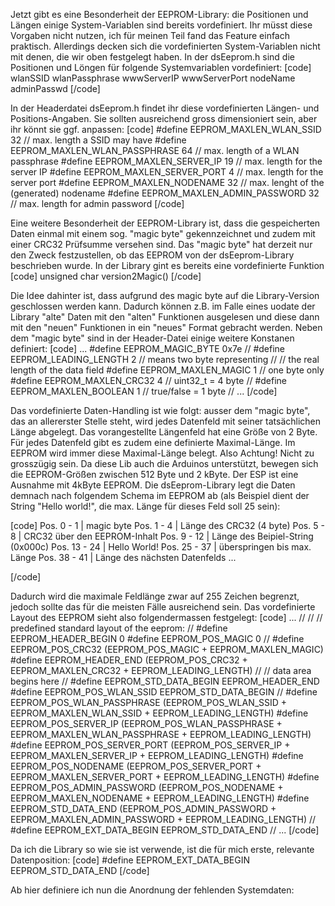 Jetzt gibt es eine Besonderheit der EEPROM-Library: die Positionen und Längen einige System-Variablen sind bereits vordefiniert. Ihr müsst diese Vorgaben nicht nutzen, ich für meinen Teil fand das Feature einfach praktisch.
Allerdings decken sich die vordefinierten System-Variablen nicht mit denen, die wir oben festgelegt haben.  In der dsEeprom.h sind die Positionen und Löngen für folgende Systemvariablen vordefiniert:
[code]
wlanSSID
wlanPassphrase
wwwServerIP
wwwServerPort
nodeName
adminPasswd
[/code]

In der Headerdatei dsEeprom.h findet ihr diese vordefinierten Längen- und Positions-Angaben. Sie sollten ausreichend gross dimensioniert sein, aber ihr könnt sie ggf. anpassen:
[code]
#define EEPROM_MAXLEN_WLAN_SSID          32  // max. length a SSID may have
#define EEPROM_MAXLEN_WLAN_PASSPHRASE    64  // max. length of a WLAN passphrase
#define EEPROM_MAXLEN_SERVER_IP          19  // max. length for the server IP
#define EEPROM_MAXLEN_SERVER_PORT         4  // max. length for the server port
#define EEPROM_MAXLEN_NODENAME           32  // max. lenght of the (generated) nodename
#define EEPROM_MAXLEN_ADMIN_PASSWORD     32  // max. length for admin password
[/code]

Eine weitere Besonderheit der EEPROM-Library ist, dass die gespeicherten Daten einmal mit einem sog. "magic byte" gekennzeichnet und zudem mit einer CRC32 Prüfsumme versehen sind. Das "magic byte" hat derzeit nur den Zweck festzustellen, ob das EEPROM von der dsEeprom-Library beschrieben wurde.
In der Library gint es bereits eine vordefinierte Funktion 
[code]
    unsigned char version2Magic()
[/code]

Die Idee dahinter ist, dass aufgrund des magic byte auf die Library-Version geschlossen werden kann. Dadurch können z.B. im Falle eines uodate der Library "alte" Daten mit den "alten" Funktionen ausgelesen und diese dann mit den "neuen" Funktionen in ein "neues" Format gebracht werden.
Neben dem "magic byte" sind in der Header-Datei einige weitere Konstanen definiert:
[code]
...
#define EEPROM_MAGIC_BYTE              0x7e
//
#define EEPROM_LEADING_LENGTH             2  // means two byte representing 
//                                           // the real length of the data field
#define EEPROM_MAXLEN_MAGIC               1  // one byte only
#define EEPROM_MAXLEN_CRC32               4  // uint32_t = 4 byte
//
#define EEPROM_MAXLEN_BOOLEAN             1  // true/false = 1 byte
//
...
[/code]

Das vordefinierte Daten-Handling ist wie folgt: ausser dem "magic byte", das an allererster Stelle steht, wird jedes Datenfeld mit seiner tatsächlichen Länge abgelegt. Das vorangestellte Längenfeld hat eine Größe von 2 Byte. Für jedes Datenfeld gibt es zudem eine definierte Maximal-Länge. Im EEPROM wird immer diese Maximal-Länge belegt. Also Achtung! Nicht zu grosszügig sein. Da diese Lib auch die Arduinos unterstützt, bewegen sich die EEPROM-Größen zwischen 512 Byte und 2 kByte. Der ESP ist eine Ausnahme mit 4kByte EEPROM.
Die dsEeprom-Library legt die Daten demnach nach folgendem Schema im EEPROM ab (als Beispiel dient der String "Hello world!", die max. Länge für dieses Feld soll 25 sein):

[code]
Pos.  0 -  1 | magic byte
Pos.  1 -  4 | Länge des CRC32 (4 byte)
Pos.  5 -  8 | CRC32 über den EEPROM-Inhalt
Pos.  9 - 12 | Länge des Beipiel-String (0x000c)
Pos. 13 - 24 | Hello World!
Pos. 25 - 37 | überspringen bis max. Länge
Pos. 38 - 41 | Länge des nächsten Datenfelds
...

[/code]

Dadurch wird die maximale Feldlänge zwar auf 255 Zeichen begrenzt, jedoch sollte das für die meisten Fälle ausreichend sein. 
Das vordefinierte Layout des EEPROM sieht also folgendermassen festgelegt:
[code]
...
//
//
// predefined standard layout of the eeprom:
//
#define EEPROM_HEADER_BEGIN         0
#define EEPROM_POS_MAGIC            0
//
#define EEPROM_POS_CRC32            (EEPROM_POS_MAGIC + EEPROM_MAXLEN_MAGIC)
#define EEPROM_HEADER_END           (EEPROM_POS_CRC32 + EEPROM_MAXLEN_CRC32 + EEPROM_LEADING_LENGTH)
//
// data area begins here
//
#define EEPROM_STD_DATA_BEGIN       EEPROM_HEADER_END       
#define EEPROM_POS_WLAN_SSID        EEPROM_STD_DATA_BEGIN
//
#define EEPROM_POS_WLAN_PASSPHRASE  (EEPROM_POS_WLAN_SSID + EEPROM_MAXLEN_WLAN_SSID + EEPROM_LEADING_LENGTH)
#define EEPROM_POS_SERVER_IP        (EEPROM_POS_WLAN_PASSPHRASE + EEPROM_MAXLEN_WLAN_PASSPHRASE + EEPROM_LEADING_LENGTH)
#define EEPROM_POS_SERVER_PORT      (EEPROM_POS_SERVER_IP + EEPROM_MAXLEN_SERVER_IP + EEPROM_LEADING_LENGTH)
#define EEPROM_POS_NODENAME         (EEPROM_POS_SERVER_PORT + EEPROM_MAXLEN_SERVER_PORT + EEPROM_LEADING_LENGTH)
#define EEPROM_POS_ADMIN_PASSWORD   (EEPROM_POS_NODENAME + EEPROM_MAXLEN_NODENAME + EEPROM_LEADING_LENGTH)
#define EEPROM_STD_DATA_END         (EEPROM_POS_ADMIN_PASSWORD + EEPROM_MAXLEN_ADMIN_PASSWORD + EEPROM_LEADING_LENGTH)
//
#define EEPROM_EXT_DATA_BEGIN       EEPROM_STD_DATA_END
//
...
[/code]

Da ich die Library so wie sie ist verwende, ist die für mich erste, relevante Datenposition:
[code]
#define EEPROM_EXT_DATA_BEGIN       EEPROM_STD_DATA_END
[/code]

Ab hier definiere ich nun die Anordnung der fehlenden Systemdaten:





